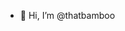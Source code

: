 - 👋 Hi, I’m @thatbamboo

<!---
thatbamboo/thatbamboo is a ✨ special ✨ repository because its `README.md` (this file) appears on your GitHub profile.
You can click the Preview link to take a look at your changes.
--->
